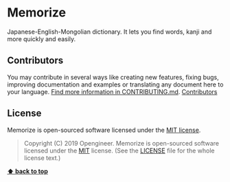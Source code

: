 # Memorize

Japanese-English-Mongolian dictionary. It lets you find words, kanji and more quickly and easily.

## Contributors

You may contribute in several ways like creating new features, fixing bugs, improving documentation and examples
or translating any document here to your language. [Find more information in CONTRIBUTING.md](CONTRIBUTING.md).
<a href="https://github.com/opengineer/memorize-flutter/graphs/contributors">Contributors</a>

## License

Memorize is open-sourced software licensed under the [MIT license](https://opensource.org/licenses/MIT).


> Copyright (C) 2019 Opengineer.
> Memorize is open-sourced software licensed under the [MIT](https://opensource.org/licenses/MIT) license.
> (See the [LICENSE](https://github.com/opengineer/memorize-flutter/blob/master/LICENSE) file for the whole license text.)

**[⬆ back to top](#memorize)**

